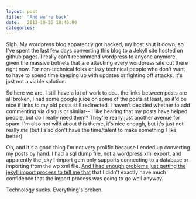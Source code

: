 ```yaml
---
layout: post
title:  "And we're back"
date:   2013-10-26 18:46:00
categories:
---
```


Sigh. My wordpress blog apparently got hacked, my host shut it down, so I've
spent the last few days converting this blog to a Jekyll site hosted on github
pages. I really can't recommend wordpress to anyone anymore, given the massive
botnets that are attacking every wordpress site out there right now. For
non-technical folks or lazy technical people who don't want to have to spend
time keeping up with updates or fighting off attacks, it's just not a viable
solution.

So here we are. I still have a lot of work to do... the links between posts are
all broken, I had some google juice on some of the posts at least, so it'd be
nice if links to my old posts still redirected. I haven't decided whether to
add commenting via disqus or similar-- I like hearing that my posts have helped
people, but do I really need them? They're really just another avenue for spam.
I'm also not wild about this theme, it's nice enough, but it's just not really
*me* (but I also don't have the time/talent to make something I like better).

Oh, and it's a good thing I'm not very prolific because I ended up converting
my posts by hand. I had a sql dump file, not a wordpress xml export, and
apparently the jekyll-import gem only supports connecting to a database or
importing from the wp xml file. [And I had enough problems just getting the
jekyll import process to tell me
that](https://github.com/mojombo/jekyll/pull/1662) that I didn't exactly have
much confidence that the import process was going to go well anyway.

Technology sucks. Everything's broken.
